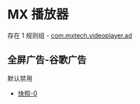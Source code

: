 # MX 播放器

存在 1 规则组 - [com.mxtech.videoplayer.ad](/src/apps/com.mxtech.videoplayer.ad.ts)

## 全屏广告-谷歌广告

默认禁用

- [快照-0](https://i.gkd.li/import/12642204)

